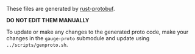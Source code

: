 These files are generated by [rust-protobuf](https://github.com/stepancheg/rust-protobuf).

**DO NOT EDIT THEM MANUALLY**

To update or make any changes to the generated proto code, make your changes in the `gauge-proto` submodule and update using `../scripts/genproto.sh`.
